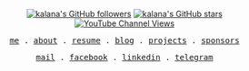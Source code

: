 <p align="center">
<a title="GitHub followers " href="https://github.com/kalanakt" ><img src="https://img.shields.io/github/followers/kalanakt?style=social" alt="kalana's GitHub followers"></a>
<a title="GitHub stars " href="https://github.com/kalanakt" ><img src="https://img.shields.io/github/stars/kalanakt?style=social" alt="kalana's GitHub stars "></a>
<a title="YouTube" href="https://twitter.com/kalanakt__" ><img alt="YouTube Channel Views" src="https://img.shields.io/youtube/channel/views/UC6LqyY4t6lYLBb1iQxxiL3Q?style=social"></a>
</p>

<p align="center">
  <samp>
    <a href="https://iamkt.vercel.app/">me</a> .
    <a href="https://iamkt.vercel.app/about">about</a> .
    <a href="https://iamkt.vercel.app/resume">resume</a> .
    <a href="https://iamkt.vercel.app/blog">blog</a> .
    <a href="https://iamkt.vercel.app/projects">projects</a> .
    <a href="https://www.patreon.com/codexo">sponsors</a>
  </samp>
</p>

<p align="center">
  <samp>
    <a href="mailto:e19198@eng.pdn.ac.lk">mail</a> .
    <a href="https://www.facebook.com/kalana.kithmina.735">facebook</a> .
    <a href="https://www.linkedin.com/in/kalanakt">linkedin</a> .
    <a href="https://t.me/kinu6">telegram</a>
  </samp>
</p>
